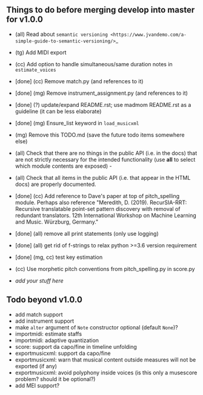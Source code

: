Things to do before merging develop into master for v1.0.0
----------------------------------------------------------

- (all) Read about `semantic versioning <https://www.jvandemo.com/a-simple-guide-to-semantic-versioning/>`_

- (tg) Add MIDI export

- (cc) Add option to handle simultaneous/same duration notes in `estimate_voices`

- [done] (cc) Remove match.py (and references to it)

- [done] (mg) Remove instrument_assignment.py (and references to it)

- [done] (?) update/expand README.rst; use madmom README.rst as a guideline (it can be less elaborate) 

- [done] (mg) Ensure_list keyword in `load_musicxml`

- (mg) Remove this TODO.md (save the future todo items somewhere else)

- (all) Check that there are no things in the public API (i.e. in the docs) that are
  not strictly necessary for the intended functionality (use __all__ to select
  which module contents are exposed) -

- (all) Check that all items in the public API (i.e. that appear in the HTML docs) are properly documented.

- [done] (cc) Add reference to Dave's paper at top of pitch_spelling module. Perhaps also reference "Meredith, D. (2019). RecurSIA-RRT: Recursive translatable point-set pattern discovery with removal of redundant translators. 12th International Workshop on Machine Learning and Music. Würzburg, Germany."

- [done] (all) remove all print statements (only use logging)

- [done] (all) get rid of f-strings to relax python >=3.6 version requirement

- [done] (mg, cc) test key estimation

- (cc) Use morphetic pitch conventions from pitch_spelling.py in score.py

- *add your stuff here*

Todo beyond v1.0.0
------------------

- add match support
- add instrument support
- make `alter` argument of `Note` constructor optional (default `None`)?
- importmidi: estimate staffs
- importmidi: adaptive quantization
- score: support da capo/fine in timeline unfolding
- exportmusicxml: support da capo/fine
- exportmusicxml: warn that musical content outside measures will not be exported (if any)
- exportmusicxml: avoid polyphony inside voices (is this only a musescore problem? should it be optional?)
- add MEI support?


